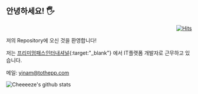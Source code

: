 ## 안녕하세요! 🖐

<div align=right>

[![Hits](https://hits.seeyoufarm.com/api/count/incr/badge.svg?url=https%3A%2F%2Fgithub.com%2Fname-yoonjae)](https://hits.seeyoufarm.com)

</div>

저의 Repository에 오신 것을 환영합니다!

저는 [프리미엄패스인터내셔널](http://tothepp.com){:target:"_blank"} 에서 IT플랫폼 개발자로 근무하고 있습니다.

메일: <yjnam@tothepp.com>

![Cheeeeze's github stats](https://github-readme-stats.vercel.app/api?username=nam-yoonjae&show_icons=true)
<!--
```c
#include <stdio.h>

int main(void){
  printf("Hello World!");
  return 0;
}
```-->

<!--링크는 다음과 같이 작성할 수 있습니다.[포트폴리오주소](https://cheeeeze.dothome.co.kr) 

  * 깃 튜토리얼
    * 깃 Clone
    * 깃 Pull
    * 깃 Commit
      * 깃 Commit 1)
      * 깃 Commit 2)

인용구문은 >(꺽쇠)를 이용해서 작성할 수 있습니다.
> 문장 시작에 '>' 를 붙여서 사용할 수 있어요.

이름|영어|정보|수학
---|---|---|---|
홍길동|98점|92점|87점
장보고|81점|88점|90점

강조는 다음과 같이 할 수 있습니다.  
**치킨**먹다가 ~~두드러기~~ 났어요ㅠㅠ!-->



<!--
**nam-yoonjae/nam-yoonjae** is a ✨ _special_ ✨ repository because its `README.md` (this file) appears on your GitHub profile.

Here are some ideas to get you started:

- 🔭 I’m currently working on ...
- 🌱 I’m currently learning ...
- 👯 I’m looking to collaborate on ...
- 🤔 I’m looking for help with ...
- 💬 Ask me about ...
- 📫 How to reach me: ...
- 😄 Pronouns: ...
- ⚡ Fun fact: ...
-->
